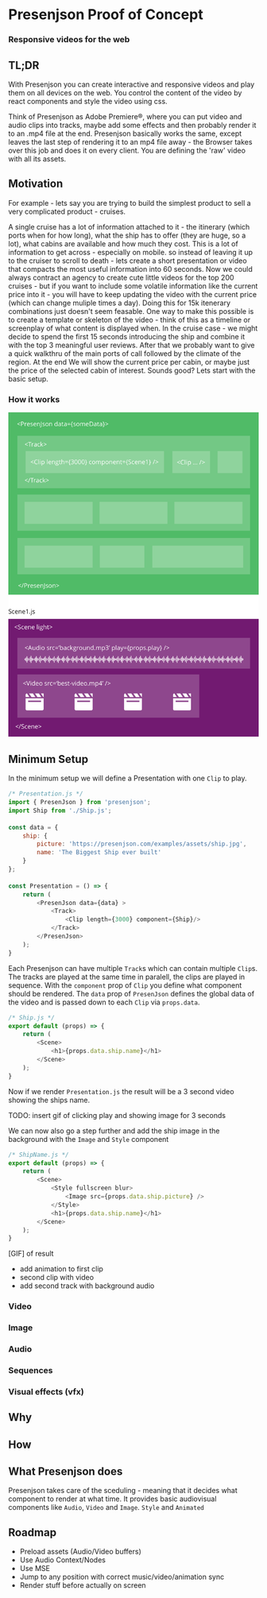 # Presenjson Proof of Concept
### Responsive videos for the web

## TL;DR
With Presenjson you can create interactive and responsive videos and play them on all devices on the web. You control the content of the video by react components and style the video using css.

Think of Presenjson as Adobe Premiere®, where you can put video and audio clips into tracks, maybe add some effects and then probably render it to an .mp4 file at the end. Presenjson basically works the same, except leaves the last step of rendering it to an mp4 file away - the Browser takes over this job and does it on every client. You are defining the 'raw' video with all its assets.


## Motivation
For example - lets say you are trying to build the simplest product to sell a very complicated product - cruises. 

A single cruise has a lot of information  attached to it - the itinerary (which ports when for how long), what the ship has to offer (they are huge, so a lot), what cabins are available and how much they cost. This is a lot of information to get across - especially on mobile. so instead of leaving it up to the cruiser to scroll to death - lets create a short presentation or video that compacts the most useful information into 60 seconds. Now we could always contract an agency to create cute little videos for the top 200 cruises - but if you want to include some volatile information like the current price into it - you will have to keep updating the video with the current price (which can change muliple times a day). Doing this for 15k itenerary combinations just doesn't seem feasable. One way to make this possible is to create a template or skeleton of the video - think of this as a timeline or screenplay of what content is displayed when. In the cruise case - we might decide to spend the first 15 seconds introducing the ship and combine it with the top 3 meaningful user reviews. After that we probably want to give a quick walkthru of the main ports of call followed by the climate of the region. At the end We will show the current price per cabin, or maybe just the price of the selected cabin of interest. Sounds good? Lets start with the basic setup.

### How it works

![Presenjson overview](presenjson.png)

## Minimum Setup
In the minimum setup we will define a Presentation with one `Clip` to play.

```JavaScript
/* Presentation.js */
import { PresenJson } from 'presenjson';
import Ship from './Ship.js';

const data = {
    ship: {
        picture: 'https://presenjson.com/examples/assets/ship.jpg',
        name: 'The Biggest Ship ever built'
    }
};

const Presentation = () => {
    return (
        <PresenJson data={data} >
            <Track>
                <Clip length={3000} component={Ship}/>
            </Track>
        </PresenJson>
    );
}
```

Each Presenjson can have multiple `Track`s which can contain multiple `Clip`s. The tracks are played at the same time in paralell, the clips are played in sequence. With the `component` prop of `Clip` you define what component should be rendered. The `data` prop of `PresenJson` defines the global data of the  video and is passed down to each `Clip` via `props.data`.

```JavaScript
/* Ship.js */
export default (props) => {
    return (
        <Scene>
            <h1>{props.data.ship.name}</h1>
        </Scene>
    );
}
```

Now if we render `Presentation.js` the result will be a 3 second video showing the ships name.

TODO: insert gif of clicking play and showing image for 3 seconds

We can now also go a step further and add the ship image in the background with the `Image` and `Style` component

```JavaScript
/* ShipName.js */
export default (props) => {
	return (
	    <Scene>
	        <Style fullscreen blur>
	            <Image src={props.data.ship.picture} />
	        </Style>
	        <h1>{props.data.ship.name}</h1>
	    </Scene>
	);
}
```

[GIF] of result

- add animation to first clip
- second clip with video
- add second track with background audio

### Video

### Image

### Audio


### Sequences

### Visual effects (vfx)

## Why

## How

## What Presenjson does
Presenjson takes care of the sceduling - meaning that it decides what component to render at what time. It provides basic audiovisual components like `Audio`, `Video` and `Image`.  `Style` and `Animated`


## Roadmap
- Preload assets (Audio/Video buffers)
- Use Audio Context/Nodes
- Use MSE 
- Jump to any position with correct music/video/animation sync
- Render stuff before actually on screen


## 